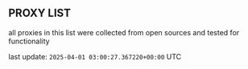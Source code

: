 ## PROXY LIST

all proxies in this list were collected from open sources and tested for functionality

last update: `2025-04-01 03:00:27.367220+00:00` UTC